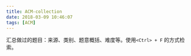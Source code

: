 ```yaml
---
title: ACM-collection
date: 2018-03-09 10:46:07
tags: [ACM]
---
```


汇总做过的题目：来源、类别、题意概括、难度等。使用`<Ctrl> + F` 的方式检索。
